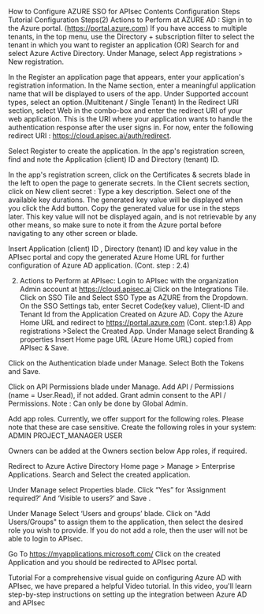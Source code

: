 How to Configure AZURE SSO for APIsec
Contents
Configuration Steps
Tutorial
Configuration Steps(2)
Actions to Perform at AZURE AD :
Sign in to the Azure portal. (https://portal.azure.com)
If you have access to multiple tenants, in the top menu, use the Directory + subscription filter to select the tenant in which you want to register an application (OR) Search for and select Azure Active Directory.
Under Manage, select App registrations > New registration.

In the Register an application page that appears, enter your application's registration information.
In the Name section, enter a meaningful application name that will be displayed to users of the app.
Under Supported account types, select an option.(Multitenant / Single Tenant)
In the Redirect URI section, select Web in the combo-box and enter the redirect URI of your web application. This is the URI where your application wants to handle the authentication response after the user signs in. For now, enter the following redirect URI : https://cloud.apisec.ai/auth/redirect.

Select Register to create the application.
In the app's registration screen, find and note the Application (client) ID and Directory (tenant) ID.

In the app's registration screen, click on the Certificates & secrets blade in the left to open the page to generate secrets. In the Client secrets section, click on New client secret :
Type a key description.
Select one of the available key durations.
The generated key value will be displayed when you click the Add button. Copy the generated value for use in the steps later. This key value will not be displayed again, and is not retrievable by any other means, so make sure to note it from the Azure portal before navigating to any other screen or blade.

Insert Application (client) ID , Directory (tenant) ID and key value in the APIsec portal and copy the generated Azure Home URL for further configuration of Azure AD application. (Cont. step : 2.4)


2. Actions to Perform at APIsec:
Login to APIsec with the organization Admin account at https://cloud.apisec.ai 
Click on the Integrations Tile.
Click on SSO Tile and Select SSO Type as AZURE from the Dropdown.
On the SSO Settings tab, enter Secret Code(key value), Client-ID and Tenant Id  from the Application Created on Azure AD.
Copy the Azure Home URL and redirect to https://portal.azure.com (Cont. step:1.8)
App registrations >Select the Created App.
Under Manage select Branding & properties
Insert Home page URL (Azure Home URL) copied from APIsec & Save.

Click on the Authentication blade under Manage.
Select Both the Tokens and Save.

Click on API Permissions blade under Manage.
Add API / Permissions (name = User.Read), if not added.
Grant admin consent to the API / Permissions.
Note : Can only be done by Global Admin.

 Add app roles. Currently, we offer support for the following roles. Please note that these are case sensitive. Create the following roles in your system:
   ADMIN
   PROJECT_MANAGER
   USER





Owners can be added at the Owners section below App roles, if required.

Redirect to Azure Active Directory Home page >  Manage > Enterprise Applications. 
Search and Select the created application.

Under Manage select Properties blade.
Click “Yes” for ‘Assignment required?’ And ‘Visible to users?’ and Save .

Under Manage Select ‘Users and groups’ blade.
Click on "Add Users/Groups" to assign them to the application, then select the desired role you wish to provide. If you do not add a role, then the user will not be able to login to APIsec.




Go To https://myapplications.microsoft.com/
Click on the created Application and you should be redirected to APIsec portal.

Tutorial
For a comprehensive visual guide on configuring Azure AD with APIsec, we have prepared a helpful Video tutorial. In this video, you'll learn step-by-step instructions on setting up the integration between Azure AD and APIsec
